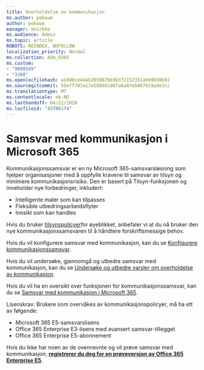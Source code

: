 ```yaml
---
title: Overholdelse av kommunikasjon
ms.author: pebaum
author: pebaum
manager: mnirkhe
ms.audience: Admin
ms.topic: article
ROBOTS: NOINDEX, NOFOLLOW
localization_priority: Normal
ms.collection: Adm_O365
ms.custom:
- "9000549"
- "3208"
ms.openlocfilehash: a10d6ce44ab205087669b3f2152351a949030b02
ms.sourcegitcommit: 55eff703a17e500681d8fa6a87eb067019ade3cc
ms.translationtype: MT
ms.contentlocale: nb-NO
ms.lasthandoff: 04/22/2020
ms.locfileid: "43706174"
---
```

# <a name="communication-compliance-in-microsoft-365"></a>Samsvar med kommunikasjon i Microsoft 365

Kommunikasjonssamsvar er en ny Microsoft 365-samsvarsløsning som hjelper organisasjoner med å oppfylle kravene til samsvar av tilsyn og minimere kommunikasjonsrisiko. Den er basert på Tilsyn-funksjonen og inneholder nye forbedringer, inkludert:

- Intelligente maler som kan tilpasses
- Fleksible utbedringsarbeidsflyter
- Innsikt som kan handles

Hvis du bruker [tilsynspolicyer](https://docs.microsoft.com/microsoft-365/compliance/supervision-policies)for øyeblikket, anbefaler vi at du nå bruker den nye kommunikasjonssamsvaren til å håndtere forskriftsmessige behov.

Hvis du vil konfigurere samsvar med kommunikasjon, kan du se [Konfigurere kommunikasjonssamsvar](https://docs.microsoft.com/microsoft-365/compliance/communication-compliance-configure).

Hvis du vil undersøke, gjennomgå og utbedre samsvar med kommunikasjon, kan du se [Undersøke og utbedre varsler om overholdelse av kommunikasjon](https://docs.microsoft.com/microsoft-365/compliance/communication-compliance-investigate-remediate).

Hvis du vil ha en oversikt over funksjonen for kommunikasjonssamsvar, kan du se [Samsvar med kommunikasjon i Microsoft 365](https://docs.microsoft.com/microsoft-365/compliance/communication-compliance).

Lisenskrav: Brukere som overvåkes av kommunikasjonspolicyer, må ha ett av følgende:

- Microsoft 365 E5-samsvarslisens
- Office 365 Enterprise E3-lisens med avansert samsvar-tillegget
- Office 365 Enterprise E5-abonnement

Hvis du ikke har noen av de ovennevnte og vil prøve samsvar med kommunikasjon, **[registrerer du deg for en prøveversjon av Office 365 Enterprise E5](https://go.microsoft.com/fwlink/p/?LinkID=698279)**.